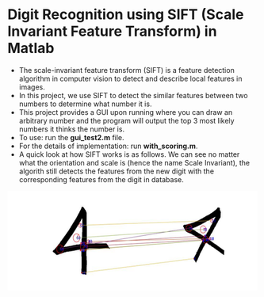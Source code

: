 # Digit Recognition using SIFT (Scale Invariant Feature Transform) in Matlab

* The scale-invariant feature transform (SIFT) is a feature detection algorithm in computer vision to detect and describe local features in images.
* In this project, we use SIFT to detect the similar features between two numbers to determine what number it is.
* This project provides a GUI upon running where you can draw an arbitrary number and the program will output the top 3 most likely numbers it thinks the number is.
* To use: run the **gui_test2.m** file.
* For the details of implementation: run **with_scoring.m**.
* A quick look at how SIFT works is as follows. We can see no matter what the orientation and scale is (hence the name Scale Invariant), the algorith still detects the features from the new digit with the corresponding features from the digit in database.  

![](images/4.png)
